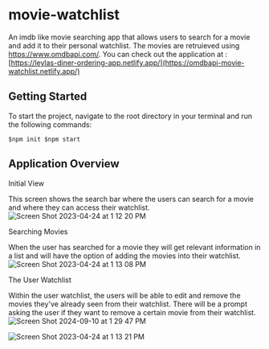 # movie-watchlist
An imdb like movie searching app that allows users to search for a movie and add it to their personal watchlist. The movies are retruieved using https://www.omdbapi.com/. You can check out the application at : [https://leylas-diner-ordering-app.netlify.app/](https://omdbapi-movie-watchlist.netlify.app/)

## Getting Started
To start the project, navigate to the root directory in your terminal and run the following commands:

`$npm init
$npm start
`

## Application Overview

Initial View

This screen shows the search bar where the users can search for a movie and where they can access their watchlist.
![Screen Shot 2023-04-24 at 1 12 20 PM](https://user-images.githubusercontent.com/55370017/234070536-60f0c824-18df-4381-a233-ce80407708f1.png)


Searching Movies

When the user has searched for a movie they will get relevant information in a list and will have the option of adding the movies into their watchlist.
![Screen Shot 2023-04-24 at 1 13 08 PM](https://user-images.githubusercontent.com/55370017/234070632-da95cb07-c6ae-404f-b681-55bc9f283921.png)



The User Watchlist

Within the user watchlist, the users will be able to edit and remove the movies they've already seen from their watchlist. There will be a prompt asking the user if they want to remove a certain movie from their watchlist. 
![Screen Shot 2024-09-10 at 1 29 47 PM](https://github.com/user-attachments/assets/e764d272-f864-450e-beb1-8282c19a4b2a)





![Screen Shot 2023-04-24 at 1 13 21 PM](https://user-images.githubusercontent.com/55370017/234070652-0d8320cb-2196-4ce8-adb5-cbb083129d5e.png)
